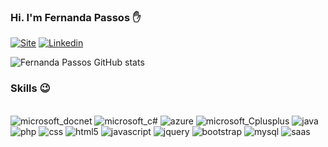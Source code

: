 ### Hi. I'm Fernanda Passos ✋

[![Site](https://img.shields.io/website-up-down-green-red/http/monip.org.svg)](http://fernandapassosf.com.br) 
[![Linkedin](https://img.shields.io/badge/LinkedIn-0077B5?style=for-the-badge&logo=linkedin&logoColor=white)](https://www.linkedin.com/in/fernanda-p-084b5a121/)

![Fernanda Passos GitHub stats](https://github-readme-stats.vercel.app/api?username=fernandaepassos&show_icons=true&theme=radical)

### Skills  😉

<div style="display: inline_block"><br/>
    
<img aling="center" alt="microsoft_docnet" src="https://img.shields.io/badge/.NET-5C2D91?style=for-the-badge&logo=.net&logoColor=white">
<img aling="center" alt="microsoft_c#" src="https://img.shields.io/badge/C%23-239120?style=for-the-badge&logo=c-sharp&logoColor=white">
<img aling="center" alt="azure" src="https://img.shields.io/badge/Microsoft_Azure-0089D6?style=for-the-badge&logo=microsoft-azure&logoColor=white">
<img aling="center" alt="microsoft_Cplusplus" src="https://img.shields.io/badge/C%2B%2B-00599C?style=for-the-badge&logo=c%2B%2B&logoColor=white">
<img aling="center" alt="java" src="https://img.shields.io/badge/Java-ED8B00?style=for-the-badge&logo=java&logoColor=white">
<img aling="center" alt="php" src="https://img.shields.io/badge/PHP-777BB4?style=for-the-badge&logo=php&logoColor=white">
<img aling="center" alt="css" src="https://img.shields.io/badge/CSS-239120?&style=for-the-badge&logo=css3&logoColor=white">
<img aling="center" alt="html5" src="https://img.shields.io/badge/HTML-239120?style=for-the-badge&logo=html5&logoColor=white">
<img aling="center" alt="javascript" src="https://img.shields.io/badge/JavaScript-F7DF1E?style=for-the-badge&logo=javascript&logoColor=black">
<img aling="center" alt="jquery" src="https://img.shields.io/badge/jQuery-0769AD?style=for-the-badge&logo=jquery&logoColor=white">
<img aling="center" alt="bootstrap" src="https://img.shields.io/badge/Bootstrap-563D7C?style=for-the-badge&logo=bootstrap&logoColor=white">
<img aling="center" alt="mysql" src="https://img.shields.io/badge/MySQL-00000F?style=for-the-badge&logo=mysql&logoColor=white">
<img aling="center" alt="saas" src="https://img.shields.io/badge/Sass-CC6699?style=for-the-badge&logo=sass&logoColor=white"> 
</div>


